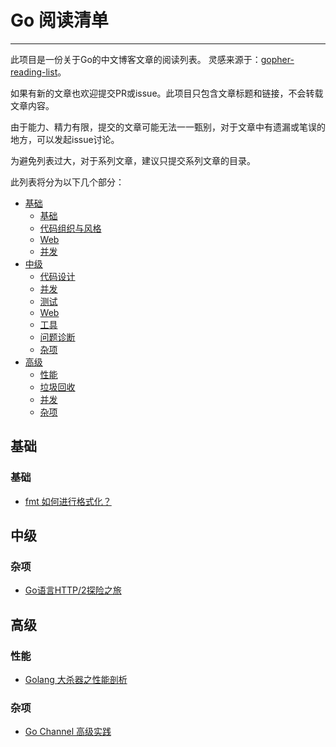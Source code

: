 # Go 阅读清单
---

此项目是一份关于Go的中文博客文章的阅读列表。 灵感来源于：[gopher-reading-list](https://github.com/enocom/gopher-reading-list)。

如果有新的文章也欢迎提交PR或issue。此项目只包含文章标题和链接，不会转载文章内容。

由于能力、精力有限，提交的文章可能无法一一甄别，对于文章中有遗漏或笔误的地方，可以发起issue讨论。

为避免列表过大，对于系列文章，建议只提交系列文章的目录。

此列表将分为以下几个部分：

- [基础](#user-content-基础)
  - [基础](#user-content-基础)
  - [代码组织与风格](#user-content-代码组织与风格)
  - [Web](#user-content-Web)
  - [并发](#user-content-并发)
- [中级](#user-content-中级)
  - [代码设计](#user-content-代码设计)
  - [并发](#user-content-并发-1)
  - [测试](#user-content-测试)
  - [Web](#user-content-Web-1)
  - [工具](#user-content-工具)
  - [问题诊断](#user-content-问题诊断)
  - [杂项](#user-content-杂项)
- [高级](#user-content-高级)
  - [性能](#user-content-性能)
  - [垃圾回收](#user-content-垃圾回收)
  - [并发](#user-content-并发-2)
  - [杂项](#user-content-杂项-1)

## 基础

### 基础

- [fmt 如何进行格式化？](http://blog.cyeam.com/golang/2018/09/10/fmt)  

## 中级

### 杂项

- [Go语言HTTP/2探险之旅](https://mp.weixin.qq.com/s/Wb4STm5tpZUTJkQbReyShg)

## 高级

### 性能
- [Golang 大杀器之性能剖析](https://github.com/EDDYCJY/blog/blob/master/golang/2018-09-15-Golang%20%E5%A4%A7%E6%9D%80%E5%99%A8%E4%B9%8B%E6%80%A7%E8%83%BD%E5%89%96%E6%9E%90%20PProf.md)

### 杂项

- [Go Channel 高级实践](https://segmentfault.com/a/1190000016197615)